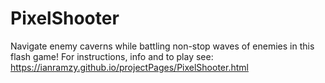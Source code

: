 # PixelShooter
Navigate enemy caverns while battling non-stop waves of enemies in this flash game!
For instructions, info and to play see:
https://ianramzy.github.io/projectPages/PixelShooter.html
